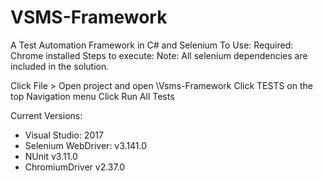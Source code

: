 # VSMS-Framework
A Test Automation Framework in C# and Selenium
To Use:
Required:
Chrome installed
Steps to execute:
Note: All selenium dependencies are included in the solution.


Click File > Open project and open \Vsms-Framework
Click TESTS on the top Navigation menu 
Click Run All Tests

Current Versions:
* Visual Studio: 2017 
* Selenium WebDriver: v3.141.0
* NUnit v3.11.0
* ChromiumDriver v2.37.0
